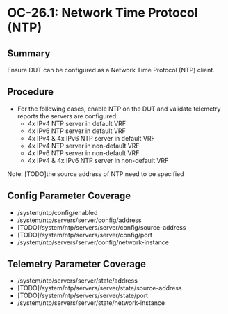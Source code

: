 # OC-26.1: Network Time Protocol (NTP)

## Summary

Ensure DUT can be configured as a Network Time Protocol (NTP) client.

## Procedure

*   For the following cases, enable NTP on the DUT and validate telemetry reports the servers are configured:
    *   4x IPv4 NTP server in default VRF
    *   4x IPv6 NTP server in default VRF
    *   4x IPv4 & 4x IPv6 NTP server in default VRF
    *   4x IPv4 NTP server in non-default VRF
    *   4x IPv6 NTP server in non-default VRF
    *   4x IPv4 & 4x IPv6 NTP server in non-default VRF

Note:  [TODO]the source address of NTP need to be specified

## Config Parameter Coverage

*   /system/ntp/config/enabled
*   /system/ntp/servers/server/config/address
*   [TODO]/system/ntp/servers/server/config/source-address
*   [TODO]/system/ntp/servers/server/config/port
*   /system/ntp/servers/server/config/network-instance

## Telemetry Parameter Coverage

*   /system/ntp/servers/server/state/address
*   [TODO]/system/ntp/servers/server/state/source-address
*   [TODO]/system/ntp/servers/server/state/port
*   /system/ntp/servers/server/state/network-instance
